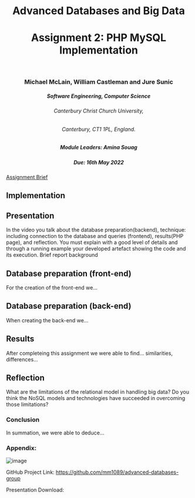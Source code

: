 <h1 align="center"> Advanced Databases and Big Data </h1>
<h1 align="center">Assignment 2: PHP MySQL Implementation</h1>
<br>
<h3 align="center">Michael McLain, William Castleman and Jure Sunic</h3>
<h5 align="center">Software Engineering, Computer Science</h5>
<h6 align="center">Canterbury Christ Church University,</h6>
<h6 align="center">Canterbury, CT1 1PL, England.</h6>

<h5 align="center">Module Leaders: Amina Souag</h5>

<h5 align="center">Due: 16th May 2022</h5>

[Assignment Brief](https://rb.gy/u1qb6f)


<h2>Implementation</h2>


<h2>Presentation</h2>

<p>In the video you talk about the database preparation(backend), technique: including connection to the database and queries (frontend), results(PHP page), and reflection. You must explain with a good level of details and through a running example your developed artefact showing the code and its execution. 
Brief report background</p>

<h2>Database preparation (front-end)</h2>
<p>For the creation of the front-end we... </p>

<h2>Database preparation (back-end)</h2>
<p>When creating the back-end we... </p>
  
<h2>Results</h2>
<p>After completeing this assignment we were able to find... similarities, differences...

<h2>Reflection</h2>
<p>What are the limitations of the relational model in handling big data? Do you think the NoSQL models and technologies have succeeded in overcoming those limitations?</p>

<h3>Conclusion</h3>
<p>In summation, we were able to deduce...<p>

<h3>Appendix: </h3>

![image](https://user-images.githubusercontent.com/72493335/165107932-967a3ee3-bc41-43db-9ce0-39a887bb5060.png)

<a>GitHub Project Link: https://github.com/mm1089/advanced-databases-group</a>

<p>Presentation Download: </p>
